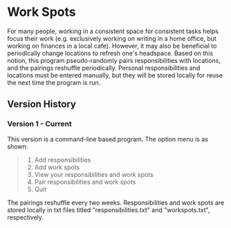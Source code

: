 # Work Spots
For many people, working in a consistent space for consistent tasks helps focus their work (e.g. exclusively working on writing in a home office, but working on finances in a local cafe). However, it may also be beneficial to periodically change locations to refresh one's headspace. Based on this notion, this program pseudo-randomly pairs responsibilities with locations, and the pairings reshuffle periodically. Personal responsibilities and locations must be entered manually, but they will be stored locally for reuse the next time the program is run.

## Version History
### Version 1 - Current
This version is a command-line based program. The option menu is as shown:
>1) Add responsibilities
>2) Add work spots
>3) View your responsibilities and work spots
>4) Pair responsibilities and work spots
>5) Quit

The pairings reshuffle every two weeks. Responsibilities and work spots are stored locally in txt files titled "responsibilities.txt" and "workspots.txt", respectively. 
